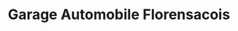 ---
title: "Garage Automobile Florensacois"
url: /florensac/garage-automobile-florensacois/
shop: Autowerkstatt
---
